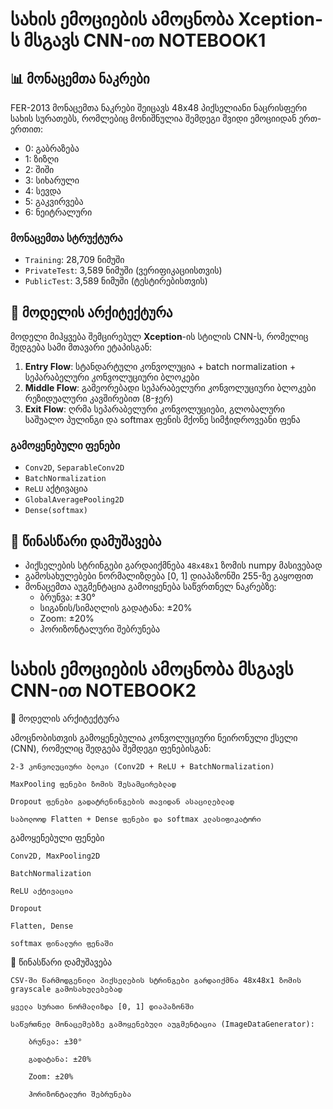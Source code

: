 # სახის ემოციების ამოცნობა Xception-ს მსგავს CNN-ით NOTEBOOK1

## 📊 მონაცემთა ნაკრები

FER-2013 მონაცემთა ნაკრები შეიცავს 48x48 პიქსელიანი ნაცრისფერი სახის სურათებს, რომლებიც მონიშნულია შემდეგი შვიდი ემოციიდან ერთ-ერთით:

- 0: გაბრაზება  
- 1: ზიზღი  
- 2: შიში  
- 3: სიხარული  
- 4: სევდა  
- 5: გაკვირვება  
- 6: ნეიტრალური

### მონაცემთა სტრუქტურა

- `Training`: 28,709 ნიმუში  
- `PrivateTest`: 3,589 ნიმუში (ვერიფიკაციისთვის)  
- `PublicTest`: 3,589 ნიმუში (ტესტირებისთვის)

## 🧠 მოდელის არქიტექტურა

მოდელი მიჰყვება შემცირებულ **Xception**-ის სტილის CNN-ს, რომელიც შედგება სამი მთავარი ეტაპისგან:

1. **Entry Flow**: სტანდარტული კონვოლუცია + batch normalization + სეპარაბელური კონვოლუციური ბლოკები  
2. **Middle Flow**: გამეორებადი სეპარაბელური კონვოლუციური ბლოკები რეზიდუალური კავშირებით (8-ჯერ)  
3. **Exit Flow**: ღრმა სეპარაბელური კონვოლუციები, გლობალური საშუალო პულინგი და softmax ფენის მქონე სიმჭიდროვეანი ფენა

### გამოყენებული ფენები

- `Conv2D`, `SeparableConv2D`  
- `BatchNormalization`  
- `ReLU` აქტივაცია  
- `GlobalAveragePooling2D`  
- `Dense(softmax)`

## 🧪 წინასწარი დამუშავება

- პიქსელების სტრინგები გარდაიქმნება `48x48x1` ზომის numpy მასივებად  
- გამოსახულებები ნორმალიზდება [0, 1] დიაპაზონში 255-ზე გაყოფით  
- მონაცემთა აუგმენტაცია გამოიყენება საწვრთნელ ნაკრებზე:
  - ბრუნვა: ±30°  
  - სიგანის/სიმაღლის გადატანა: ±20%  
  - Zoom: ±20%  
  - ჰორიზონტალური შებრუნება

# სახის ემოციების ამოცნობა მსგავს CNN-ით NOTEBOOK2


🧠 მოდელის არქიტექტურა

ამოცნობისთვის გამოყენებულია კონვოლუციური ნეირონული ქსელი (CNN), რომელიც შედგება შემდეგი ფენებისგან:

    2-3 კონვოლუციური ბლოკი (Conv2D + ReLU + BatchNormalization)

    MaxPooling ფენები ზომის შესამცირებლად

    Dropout ფენები გადატრენინგების თავიდან ასაცილებლად

    საბოლოოდ Flatten + Dense ფენები და softmax კლასიფიკატორი

გამოყენებული ფენები

    Conv2D, MaxPooling2D

    BatchNormalization

    ReLU აქტივაცია

    Dropout

    Flatten, Dense

    softmax ფინალური ფენაში

🧪 წინასწარი დამუშავება

    CSV-ში წარმოდგენილი პიქსელების სტრინგები გარდაიქმნა 48x48x1 ზომის grayscale გამოსახულებებად

    ყველა სურათი ნორმალიზდა [0, 1] დიაპაზონში

    საწვრთნელ მონაცემებზე გამოყენებული აუგმენტაცია (ImageDataGenerator):

        ბრუნვა: ±30°

        გადატანა: ±20%

        Zoom: ±20%

        ჰორიზონტალური შებრუნება
